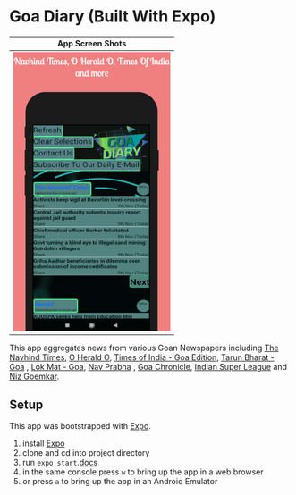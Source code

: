 Goa Diary (Built With Expo)
===
|     App Screen Shots        
| ------------------------- |
| ![Output sample](https://github.com/dalgado-aws/GoaDiary/blob/master/assets/slide_show.gif)|

This app aggregates news from various Goan Newspapers including
[The Navhind Times](https://www.navhindtimes.in/), 
[O Herald O](https://www.heraldgoa.in/), 
[Times of India - Goa Edition](https://timesofindia.indiatimes.com/city/goa), 
[Tarun Bharat - Goa](https://tarunbharat.com/)  ,
[Lok Mat - Goa](https://www.lokmat.com/goa/),
[Nav Prabha](https://navprabha.com/category/batmya/) ,
[Goa Chronicle](https://goachronicle.com/),
[Indian Super League](https://www.indiansuperleague.com/) and
[Niz Goemkar](https://www.nizgoenkar.com/).

## Setup

This app was bootstrapped with [Expo](https://expo.io/tools).

1. install [Expo](https://docs.expo.io/get-started/installation/)
2. clone and cd into project directory 
3. run `expo start`.[docs](https://docs.expo.io/introduction/walkthrough/#start-the-project)
4. in the same console press `w` to bring  up the app in a web browser
5. or press `a` to bring up the app in an  Android Emulator

